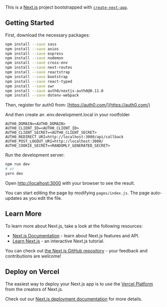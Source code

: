 This is a [Next.js](https://nextjs.org/) project bootstrapped with [`create-next-app`](https://github.com/vercel/next.js/tree/canary/packages/create-next-app).

## Getting Started

First, download the necessary packages:

```bash
npm install --save sass
npm install --save axios
npm install --save express
npm install --save nodemon
npm install --save cross-env
npm install --save next-routes
npm install --save reactstrap
npm install --save bootstrap
npm install --save react-typed
npm install --save swr
npm install --save auth0/nextjs-auth0@0.11.0
npm install --save dotenv-webpack
```

Then, register for auth0 from:
[https://auth0.com/](https://auth0.com/)

And then create an .env.development.local in your rootfolder

```text
AUTH0_DOMAIN=<AUTH0_DOMAIN>
AUTH0_CLIENT_ID=<AUTH0_CLIENT_ID>
AUTH0_CLIENT_SECRET=<AUTH0_CLIENT_SECRET>
AUTH0_REDIRECT_URI=http://localhost:3000/api/callback
AUTH0_POST_LOGOUT_URI=http://localhost:3000/
AUTH0_COOKIE_SECRET=<RANDOMLY_GENERATED_SECRET>
```

Run the development server:

```bash
npm run dev
# or
yarn dev
```

Open [http://localhost:3000](http://localhost:3000) with your browser to see the result.

You can start editing the page by modifying `pages/index.js`. The page auto-updates as you edit the file.

## Learn More

To learn more about Next.js, take a look at the following resources:

- [Next.js Documentation](https://nextjs.org/docs) - learn about Next.js features and API.
- [Learn Next.js](https://nextjs.org/learn) - an interactive Next.js tutorial.

You can check out [the Next.js GitHub repository](https://github.com/vercel/next.js/) - your feedback and contributions are welcome!

## Deploy on Vercel

The easiest way to deploy your Next.js app is to use the [Vercel Platform](https://vercel.com/import?utm_medium=default-template&filter=next.js&utm_source=create-next-app&utm_campaign=create-next-app-readme) from the creators of Next.js.

Check out our [Next.js deployment documentation](https://nextjs.org/docs/deployment) for more details.
